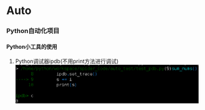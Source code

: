 # Auto
### Python自动化项目
#### Python小工具的使用
1. Python调试器ipdb(不用print方法进行调试)
![Snipaste_2019-07-24_22-27-59](picture/Snipaste_2019-07-24_22-27-59.png)